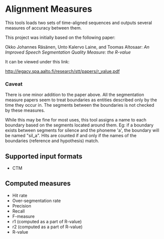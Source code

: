 # Alignment Measures

This tools loads two sets of time-aligned sequences and outputs several measures of accuracy between them.
 
This project was initially based on the following paper:

Okko Johannes Räsänen, Unto Kalervo Laine, and Toomas Altosaar: _An Improved Speech Segmentation Quality Measure: the R-value_

It can be viewed under this link:

http://legacy.spa.aalto.fi/research/stt/papers/r_value.pdf

### Caveat

There is one minor addition to the paper above. All the segmentation measure papers seem to treat boundaries as
 entities described only by the time they occur in. The segments between the boundaries is not checked by these measures.
 
While this may be fine for most uses, this tool assigns a name to each boundary based on the segments located around them.
Eg: if a boundary exists between segments for silence and the phoneme 'a', the boundary will be named "sil_a". Hits are counted
if and only if the names of the boundaries (reference and hypothesis) match.

## Supported input formats

  * CTM
  
## Computed measures
 
  * Hit rate
  * Over-segmentation rate
  * Precision
  * Recall
  * F-measure
  * r1 (computed as a part of R-value)
  * r2 (computed as a part of R-value)
  * R-value